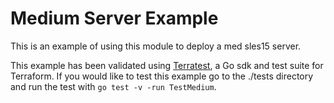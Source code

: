 # Medium Server Example

This is an example of using this module to deploy a med sles15 server.

This example has been validated using [Terratest](https://terratest.gruntwork.io/), a Go sdk and test suite for Terraform.
If you would like to test this example go to the ./tests directory and run the test with `go test -v -run TestMedium`.
